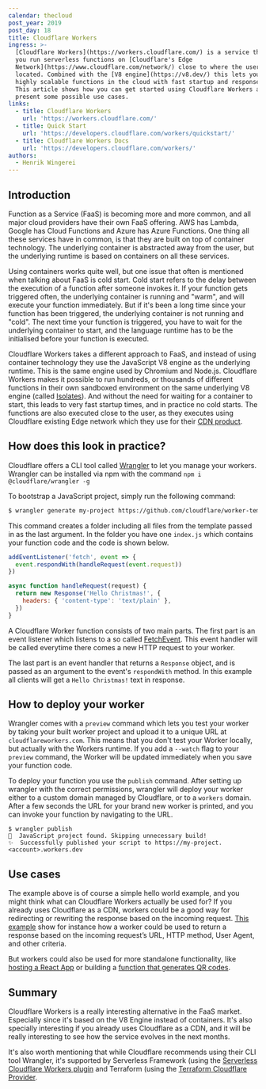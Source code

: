 ```yaml
---
calendar: thecloud
post_year: 2019
post_day: 18
title: Cloudflare Workers
ingress: >-
  [Cloudflare Workers](https://workers.cloudflare.com/) is a service that let's
  you run serverless functions on [Cloudflare's Edge
  Network](https://www.cloudflare.com/network/) close to where the user is
  located. Combined with the [V8 engine](https://v8.dev/) this lets you write
  highly scalable functions in the cloud with fast startup and response times.
  This article shows how you can get started using Cloudflare Workers and
  present some possible use cases.
links:
  - title: Cloudflare Workers
    url: 'https://workers.cloudflare.com/'
  - title: Quick Start
    url: 'https://developers.cloudflare.com/workers/quickstart/'
  - title: Cloudflare Workers Docs
    url: 'https://developers.cloudflare.com/workers/'
authors:
  - Henrik Wingerei
---
```

## Introduction

Function as a Service (FaaS) is becoming more and more common, and all major cloud providers have their own FaaS offering. AWS has Lambda, Google has Cloud Functions and Azure has Azure Functions. One thing all these services have in common, is that they are built on top of container technology. The underlying container is abstracted away from the user, but the underlying runtime is based on containers on all these services. 

Using containers works quite well, but one issue that often is mentioned when talking about FaaS is cold start. Cold start refers to the delay between the execution of a function after someone invokes it. If your function gets triggered often, the underlying container is running and "warm", and will execute your function immediately. But if it's been a long time since your function has been triggered, the underlying container is not running and "cold". The next time your function is triggered, you have to wait for the underlying container to start, and the language runtime has to be the initialised before your function is executed.

Cloudflare Workers takes a different approach to FaaS, and instead of using container technology they use the JavaScript V8 engine as the underlying runtime. This is the same engine used by Chromium and Node.js. Cloudflare Workers makes it possible to run hundreds, or thousands of different functions in their own sandboxed environment on the same underlying V8 engine (called [Isolates](https://developers.cloudflare.com/workers/about/how-it-works/)). And without the need for waiting for a container to start, this leads to very fast startup times, and in practice no cold starts. The functions are also executed close to the user, as they executes using Cloudflare existing Edge network which they use for their [CDN product](https://www.cloudflare.com/cdn/).

## How does this look in practice?

Cloudflare offers a CLI tool called [Wrangler](https://github.com/cloudflare/wrangler) to let you manage your workers. Wrangler can be installed via npm with the command `npm i @cloudflare/wrangler -g`

To bootstrap a JavaScript project, simply run the following command:

```bash
$ wrangler generate my-project https://github.com/cloudflare/worker-template
```

This command creates a folder including all files from the template passed in as the last argument. In the folder you have one `index.js` which contains your function code and the code is shown below.


```js
addEventListener('fetch', event => {
  event.respondWith(handleRequest(event.request))
})

async function handleRequest(request) {
  return new Response('Hello Christmas!', {
    headers: { 'content-type': 'text/plain' },
  })
}
```

A Cloudflare Worker function consists of two main parts. The first part is an event listener which listens to a so called [FetchEvent](https://developers.cloudflare.com/workers/reference/apis/fetch-event/). This event handler will be called everytime there comes a new HTTP request to your worker.

The last part is an event handler that returns a `Response` object, and is passed as an argument to the event's `respondWith` method. In this example all clients will get a `Hello Christmas!` text in response.

## How to deploy your worker

Wrangler comes with a `preview` command which lets you test your worker by taking your built worker project and upload it to a unique URL at `cloudflareworkers.com`. This means that you don't test your Worker locally, but actually with the Workers runtime. If you add a `--watch` flag to your `preview` command, the Worker will be updated immediately when you save your function code.

To deploy your function you use the `publish` command. After setting up wrangler with the correct permissions, wrangler will deploy your worker either to a custom domain managed by Cloudflare, or to a `workers` domain. After a few seconds the URL for your brand new worker is printed, and you can invoke your function by navigating to the URL.

```
$ wrangler publish
💁  JavaScript project found. Skipping unnecessary build!
✨  Successfully published your script to https://my-project.<account>.workers.dev
```

## Use cases

The example above is of course a simple hello world example, and you might think what can Cloudflare Workers actually be used for? If you already uses Cloudflare as a CDN, workers could be a good way for redirecting or rewriting the response based on the incoming request. [This example](https://developers.cloudflare.com/workers/templates/pages/conditional_response/) show for instance how a worker could be used to return a response based on the incoming request’s URL, HTTP method, User Agent, and other criteria.

But workers could also be used for more standalone functionality, like [hosting a React App](https://developers.cloudflare.com/workers/tutorials/deploy-a-react-app/) or building a [function that generates QR codes](https://developers.cloudflare.com/workers/tutorials/build-a-serverless-function/).

## Summary

Cloudflare Workers is a really interesting alternative in the FaaS market. Especially since it's based on the V8 Engine instead of containers. It's also specially interesting if you already uses Cloudflare as a CDN, and it will be really interesting to see how the service evolves in the next months.

It's also worth mentioning that while Cloudflare recommends using their CLI tool Wrangler, it's supported by Serverless Framework (using the [Serverless Cloudflare Workers plugin](https://github.com/cloudflare/serverless-cloudflare-workers) and Terraform (using the [Terraform Cloudflare Provider](https://www.terraform.io/docs/providers/cloudflare/guides/version-2-upgrade.html).
